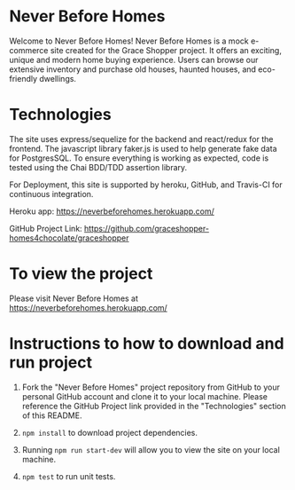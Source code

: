 # Never Before Homes

Welcome to Never Before Homes! Never Before Homes is a mock e-commerce site created for the Grace Shopper project. It offers an exciting, unique and modern home buying experience. Users can browse our extensive inventory and purchase old houses, haunted houses, and eco-friendly dwellings.

# Technologies

The site uses express/sequelize for the backend and react/redux for the frontend. The javascript library faker.js is used to help generate fake data for PostgresSQL. To ensure everything is working as expected, code is tested using the Chai BDD/TDD assertion library.

For Deployment, this site is supported by heroku, GitHub, and Travis-CI for continuous integration.

Heroku app: https://neverbeforehomes.herokuapp.com/

GitHub Project Link: https://github.com/graceshopper-homes4chocolate/graceshopper

# To view the project

Please visit Never Before Homes at https://neverbeforehomes.herokuapp.com/

# Instructions to how to download and run project

1.  Fork the "Never Before Homes" project repository from GitHub to your personal GitHub account and clone it to your local machine. Please reference the GitHub Project link provided in the "Technologies" section of this README.

2.  `npm install` to download project dependencies.

3.  Running `npm run start-dev` will allow you to view the site on your local machine.

4.  `npm test` to run unit tests.
